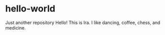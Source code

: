 # hello-world
Just another repository
Hello! This is Ira. I like dancing, coffee, chess, and medicine.
